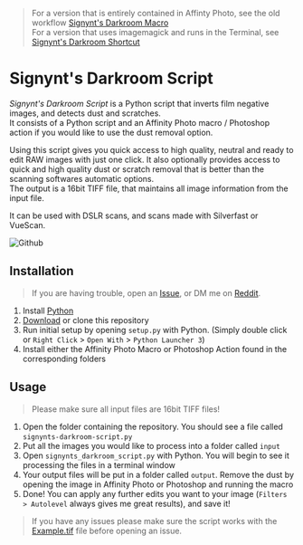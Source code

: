 > For a version that is entirely contained in Affinty Photo, see the old workflow [Signynt's Darkroom Macro](https://github.com/Signynt/signynts-darkroom-macro)  
> For a version that uses imagemagick and runs in the Terminal, see [Signynt's Darkroom Shortcut](https://github.com/Signynt/signynts-darkroom-shortcut)

# Signynt's Darkroom Script
*Signynt's Darkroom Script* is a Python script that inverts film negative images, and detects dust and scratches.  
It consists of a Python script and an Affinity Photo macro / Photoshop action if you would like to use the dust removal option.

Using this script gives you quick access to high quality, neutral and ready to edit RAW images with just one click. It also optionally provides access to quick and high quality dust or scratch removal that is better than the scanning softwares automatic options.  
The output is a 16bit TIFF file, that maintains all image information from the input file.

It can be used with DSLR scans, and scans made with Silverfast or VueScan.

![Github](https://user-images.githubusercontent.com/67801159/146692420-04df4cdc-dab6-494f-b414-cc3563ee55f1.png)

## Installation
> If you are having trouble, open an [Issue](https://github.com/Signynt/signynts-darkroom-script/issues/new/choose), or DM me on [Reddit](https://www.reddit.com/user/Signynt).

1. Install [Python](https://www.python.org/downloads/)
2. [Download](https://github.com/Signynt/signynts-darkroom-script/archive/refs/heads/main.zip) or clone this repository
3. Run initial setup by opening `setup.py` with Python. (Simply double click or `Right Click` > `Open With` > `Python Launcher 3`)
4. Install either the Affinity Photo Macro or Photoshop Action found in the corresponding folders

## Usage

> Please make sure all input files are 16bit TIFF files!

1. Open the folder containing the repository. You should see a file called `signynts-darkroom-script.py`
2. Put all the images you would like to process into a folder called `input`
3. Open `signynts_darkroom_script.py` with Python. You will begin to see it processing the files in a terminal window
4. Your output files will be put in a folder called `output`. Remove the dust by opening the image in Affinity Photo or Photoshop and running the macro
5. Done! You can apply any further edits you want to your image (`Filters > Autolevel` always gives me great results), and save it!

> If you have any issues please make sure the script works with the [Example.tif](https://github.com/Signynt/signynts-darkroom-shortcut/releases/download/v1.1/Example.tif) file before opening an issue.

